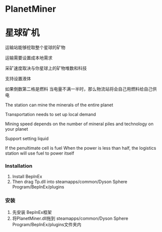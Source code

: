 # PlanetMiner

# 星球矿机


运输站能够挖取整个星球的矿物

运输需要设置成本地需求

采矿速度取决与你星球上的矿物堆数和科技

支持设置液体

如果倒数第二格是燃料
当电量不满一半时，那么物流站将会自己用燃料给自己供电

The station can mine the minerals of the entire planet

Transportation needs to set up local demand

Mining speed depends on the number of mineral piles and technology on your planet

Support setting liquid

If the penultimate cell is fuel
When the power is less than half, the logistics station will use fuel to power itself


### Installation

1. Install BepInEx
3. Then drag Tp.dll into steamapps/common/Dyson Sphere Program/BepInEx/plugins


### 安装

1. 先安装 BepInEx框架
3. 将PlanetMiner.dll拖到 steamapps/common/Dyson Sphere Program/BepInEx/plugins文件夹内
